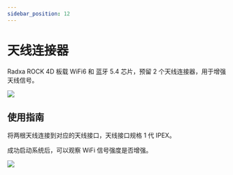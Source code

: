 ```yaml
---
sidebar_position: 12
---
```


# 天线连接器

Radxa ROCK 4D 板载 WiFi6 和 蓝牙 5.4 芯片，预留 2 个天线连接器，用于增强天线信号。

<div style={{textAlign: 'center'}}>
  <img src="/img/rock4/4d/rock4d-ante.webp" style={{width: '100%', maxWidth: '1200px'}} />
</div>

## 使用指南

将两根天线连接到对应的天线接口，天线接口规格 1 代 IPEX。

成功启动系统后，可以观察 WiFi 信号强度是否增强。

<div style={{textAlign: 'center'}}>
  <img src="/img/rock4/4d/rock4d-ante-install.webp" style={{width: '100%', maxWidth: '1200px'}} />
</div>
